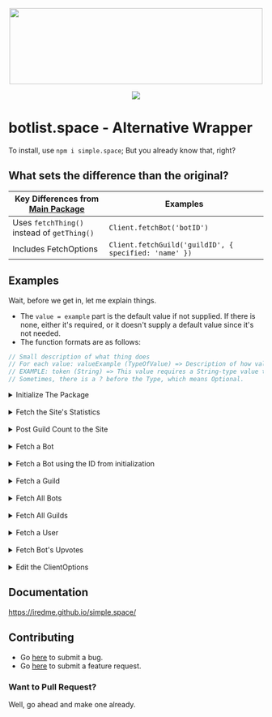 <div style='text-align: center; '>
    <p>
        <img src='https://i.imgur.com/j5gEcTf.png' width=500 height=150>
    </p>
    <p>
        <a href='https://www.npmjs.com/package/simple.space'><img src='https://nodei.co/npm/simple.space.png'></a>
    </p>
</div>

# botlist.space - Alternative Wrapper

To install, use ``npm i simple.space``; But you already know that, right?

## What sets the difference than the original?

|Key Differences from [Main Package](https://www.npmjs.com/package/botlist.space)|Examples|
|-|-|
|Uses ``fetchThing()`` instead of ``getThing()``|``Client.fetchBot('botID')``|
|Includes FetchOptions|``Client.fetchGuild('guildID', { specified: 'name' })``|

## Examples

Wait, before we get in, let me explain things.

* The ``value = example`` part is the default value if not supplied. If there is none, either it's required, or it doesn't supply a default value since it's not needed.
* The function formats are as follows:
```js
// Small description of what thing does
// For each value: valueExample (TypeOfValue) => Description of how value affects function.
// EXAMPLE: token (String) => This value requires a String-type value to be passed in.
// Sometimes, there is a ? before the Type, which means Optional.
```

<details>
<summary>Initialize The Package</summary>
<br>

```js
// First, you have to initialize the package. Obviously.
const SimpleSpace = require('simple.space');

// options (?SpaceOptions) => The options for initiation.
// options.token (?String) => The API token, required for some actions.
// options.botID (?String) => The bot ID for self functions.
// options.client (?discordjs.Client) => The client for initialization. Used for shortcut of setGuilds() without needing to supply a value.
// options.log (?Boolean) => Whether or not to log FETCH actions.
const Example = new SimpleSpace(?options = { token: false, botID: false, client: false, log: false}); // Example varies
```

For future assumptions, let's say:
1. ``options.token`` is invalid.
2. ``options.botID`` is ``'228537642583588864'`` (id goes to the [Vexera Bot](https://vexera.io) )
3. ``options.client`` is invalid.
4. ``options.log`` is ``true``.

</details>
<br>
<details>
<summary>Fetch the Site's Statistics</summary>
<br>

```js
// Fetches the site statistics.
// options (?FetchOptions) => Fetch Options.
Example.fetchStats(?options);
Example.fetchStats(); // Example varies
Example.fetchStats({ specified: 'total' }); // Example varies.
```

</details>
<br>
<details>
<summary>Post Guild Count to the Site</summary>
<br>

```js
// Post your guild count onto the site.
// options (PostOptions) => Post Options.
// options.guildSize (Number | Array<Number>) => The number/array of numbers to pass to the site.
// options.token (?String) => The API token to use. Overrides this.options.token
// options.botID (?String) => The Bot ID to use. Overrides this.options.botID
Example.setGuilds(?options);
Example.setGuilds({ guildSize: 69 }); // Don't bother.
Example.setGuilds({ guildSize: 1337, token: 'OOF' }); // You failed.
```

</details>
<br>
<details>
<summary>Fetch a Bot</summary>
<br>

```js
// Fetch a bot from the site.
// botID (String) => The bot ID to fetch from the site.
// options (?FetchOptions) => Fetch Options.
Example.fetchBot(botID, ?options);
Example.fetchBot('228537642583588864'); // Example too large
Example.fetchBot('228537642583588864', { specified: 'username' }); // Vexera
```

</details>
<br>
<details>
<summary>Fetch a Bot using the ID from initialization</summary>
<br>

```js
// Fetches the bot by using the ID supplied during initialization.
// options (?FetchOptions) => Fetch Options.
Example.fetchSelf(?options);
Example.fetchSelf(); // Example too large
Example.fetchSelf({ specified: 'username' }); // Vexera
```

</details>
<br>
<details>
<summary>Fetch a Guild</summary>
<br>

```js
// Fetches a guild in the database.
// guildID (String) => The guild ID to fetch.
// options (?FetchOptions) => Fetch Options.
Example.fetchGuild(guildID, ?options);
Example.fetchGuild('467868565073035284');
Example.fetchGuild('467868565073035284', { specified: 'name' }); // iRED's BLU Shack
```

</details>
<br>
<details>
<summary>Fetch All Bots</summary>
<br>

```js
// Fetch all bots on the site.
// options (?FetchOptions) => Fetch Options.
Example.fetchAllBots(?options);
Example.fetchAllBots({ specified: 'prefix' }); // [ '!', '?', ... ]
Example.fetchAllBots({ stringify: true }); // [ '<@139823297389273>', '<@1337133713371337>', ... ]
```

</details>
<br>
<details>
<summary>Fetch All Guilds</summary>
<br>

```js
// Fetch all guilds on the site.
// options (?FetchOptions) => Fetch Options.
Example.fetchAllGuilds(?options);
Example.fetchAllGuilds({ specified: 'id' }); // [ '293829083209323', '1337133713371337', ... ]
Example.fetchAllGuilds({ stringify: true }); // [ 'iBLU' ]
```

</details>
<br>
<details>
<summary>Fetch a User</summary>
<br>

```js
// Fetch a user that has logged onto the site.
// userID (String) => The user ID to fetch.
// options (?FetchOptions) Fetch Options.
Example.fetchUser(userID, ?options);
Example.fetchUser('235593018332282884'); // Example too large to show
Example.fetchUser('235593018332282884', { specified: 'username' }); // iRED
```

</details>
<br>
<details>
<summary>Fetch Bot's Upvotes</summary>
<br>

```js
// Fetch a bot's upvotes in the past 24 hours.
// options (?UpvoteFetchOptions) => Upvote Fetch Options.
// options.ids (?Boolean) => Whether or not to only fetch the user IDs.
// options.token (?String) => The API token to supply.
Example.fetchUpvotes(?options);
Example.fetchUpvotes(); // Example varies
Example.fetchUpvotes({ ids: true }); // Example varies
```

</details>
<br>
<details>
<summary>Edit the ClientOptions</summary>
<br>

```js
// Edit a key-value pair in the instance.
// options (?SpaceOptions) => The options for initiation.
// options.token (?String) => The API token, required for some actions.
// options.botID (?String) => The bot ID for self functions.
// options.client (?discordjs.Client) => The client for initialization. Used for shortcut of setGuilds() without needing to supply a value.
// options.log (?Boolean) => Whether or not to log POST actions.
Example.edit(options);
Example.edit({ token: 'API_TOKEN' }); // { 'token': 'API_TOKEN', ... };
```

</details>

## Documentation

https://iredme.github.io/simple.space/

## Contributing

- Go [here](https://github.com/iREDMe/simple.space/issues/new?template=ISSUE_TEMPLATE.md) to submit a bug.
- Go [here](https://github.com/iREDMe/simple.space/issues/new?template=feature_request.md) to submit a feature request.

### Want to Pull Request?

Well, go ahead and make one already.
